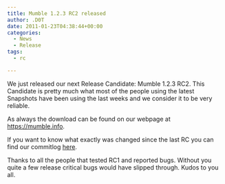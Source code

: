 ```yaml
---
title: Mumble 1.2.3 RC2 released
author: .D0T
date: 2011-01-23T04:38:44+00:00
categories:
  - News
  - Release
tags:
  - rc

---
```

We just released our next Release Candidate: Mumble 1.2.3 RC2. This Candidate is pretty much what most of the people using the latest Snapshots have been using the last weeks and we consider it to be very reliable.

As always the download can be found on our webpage at <https://mumble.info>.

If you want to know what exactly was changed since the last RC you can find our commitlog [here][1].

Thanks to all the people that tested RC1 and reported bugs. Without you quite a few release critical bugs would have slipped through. Kudos to you all.

 [1]: http://mumble.git.sourceforge.net/git/gitweb.cgi?p=mumble/mumble;a=shortlog
